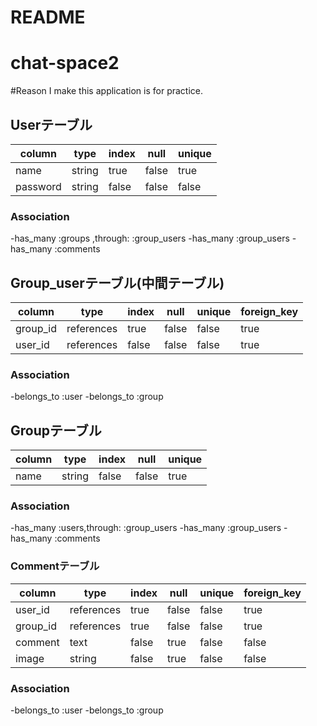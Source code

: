 # README
# chat-space2

#Reason I make this application is for practice.

## Userテーブル
|column   |type   |index|null  |unique|
|---------|-------|-----|------|------|
|name     |string |true |false |true  |
|password |string |false|false |false |
### Association
-has_many :groups ,through: :group_users
-has_many :group_users
-has_many :comments

## Group_userテーブル(中間テーブル)
|column     |type   |index|null  |unique|foreign_key|
|-----------|-------|-----|------|------|-----------|
|group_id   |references|true |false |false |true       |
|user_id    |references|false|false |false |true       |
### Association
-belongs_to :user
-belongs_to :group


## Groupテーブル
|column|type   |index|null  |unique|
|------|-------|-----|------|------|
|name  |string |false|false |true  |
### Association
-has_many :users,through: :group_users
-has_many :group_users
-has_many :comments


### Commentテーブル
|column     |type   |index|null  |unique|foreign_key|
|-----------|-------|-----|------|------|-----------|
|user_id    |references|true |false |false |true       |
|group_id   |references|true |false |false |true       |
|comment    |text   |false|true  |false |false      |
|image      |string |false|true  |false |false      |
### Association
-belongs_to :user
-belongs_to :group



